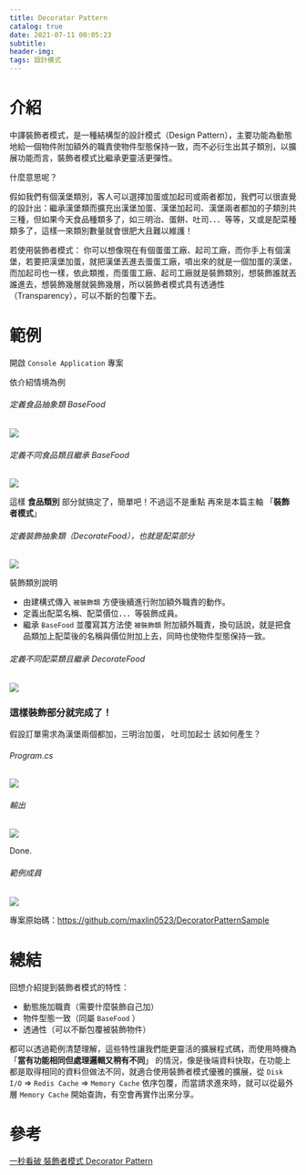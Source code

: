 ```yaml
---
title: Decorator Pattern
catalog: true
date: 2021-07-11 00:05:23
subtitle:
header-img:
tags: 設計模式
---
```

# 介紹
中譯裝飾者模式，是一種結構型的設計模式（Design Pattern），主要功能為動態地給一個物件附加額外的職責使物件型態保持一致，而不必衍生出其子類別，以擴展功能而言，裝飾者模式比繼承更靈活更彈性。

什麼意思呢？

假如我們有個漢堡類別，客人可以選擇加蛋或加起司或兩者都加，我們可以很直覺的設計出：繼承漢堡類而擴充出漢堡加蛋、漢堡加起司、漢堡兩者都加的子類別共三種，但如果今天食品種類多了，如三明治、蛋餅、吐司．．．等等，又或是配菜種類多了，這樣一來類別數量就會很肥大且難以維護！

若使用裝飾者模式：
你可以想像現在有個蛋蛋工廠、起司工廠，而你手上有個漢堡，若要把漢堡加蛋，就把漢堡丟進去蛋蛋工廠，噴出來的就是一個加蛋的漢堡，而加起司也一樣，依此類推，而蛋蛋工廠、起司工廠就是裝飾類別，想裝飾誰就丟誰進去，想裝飾幾層就裝飾幾層，所以裝飾者模式具有透通性 （Transparency），可以不斷的包覆下去。

# 範例
開啟 `Console Application` 專案

依介紹情境為例
###### 定義食品抽象類 BaseFood
![](https://i.imgur.com/5Epc63B.png)

###### 定義不同食品類且繼承 BaseFood
![](https://i.imgur.com/yATCe67.png)

這樣 **食品類別** 部分就搞定了，簡單吧！不過這不是重點
再來是本篇主軸 「**裝飾者模式**」


###### 定義裝飾抽象類（DecorateFood），也就是配菜部分
![](https://i.imgur.com/qVriX47.png)

裝飾類別說明
* 由建構式傳入 `被裝飾類` 方便後續進行附加額外職責的動作。
* 定義出配菜名稱、配菜價位．．．等裝飾成員。
* 繼承 `BaseFood` 並覆寫其方法使 `被裝飾類` 附加額外職責，換句話說，就是把食品類加上配菜後的名稱與價位附加上去，同時也使物件型態保持一致。

###### 定義不同配菜類且繼承 DecorateFood
![](https://i.imgur.com/jqxqgiu.png)

### 這樣裝飾部分就完成了！

假設訂單需求為漢堡兩個都加，三明治加蛋， 吐司加起士
該如何產生？

###### Program.cs
![](https://i.imgur.com/Gj88BMp.png)

###### 輸出
![](https://i.imgur.com/YMz04Dw.png)

Done.

###### 範例成員
![](https://i.imgur.com/f4KvecF.png)

專案原始碼：https://github.com/maxlin0523/DecoratorPatternSample

# 總結
回想介紹提到裝飾者模式的特性：
* 動態施加職責（需要什麼裝飾自己加）
* 物件型態一致（同屬 `BaseFood` ）
* 透通性（可以不斷包覆被裝飾物件）

都可以透過範例清楚理解，這些特性讓我們能更靈活的擴展程式碼，而使用時機為 「**當有功能相同但處理邏輯又稍有不同**」 的情況，像是後端資料快取，在功能上都是取得相同的資料但做法不同，就適合使用裝飾者模式優雅的擴展，從 `Disk I/O` ⇒ `Redis Cache` ⇒ `Memory Cache` 依序包覆，而當請求進來時，就可以從最外層 `Memory Cache` 開始查詢，有空會再實作出來分享。
# 參考
[一秒看破 裝飾者模式 Decorator Pattern](http://weisnote.blogspot.com/2013/05/decorator-pattern.html)
